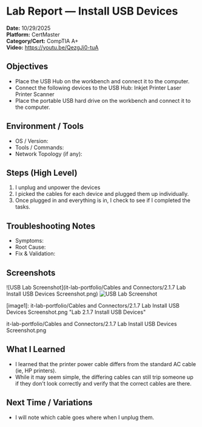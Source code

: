 # Lab Report — Install USB Devices

**Date:** 10/29/2025  
**Platform:**  CertMaster  
**Category/Cert:** CompTIA A+  
**Video:** https://youtu.be/QezgJi0-tuA

## Objectives
- Place the USB Hub on the workbench and connect it to the computer.
- Connect the following devices to the USB Hub:
    Inkjet Printer
    Laser Printer
    Scanner
- Place the portable USB hard drive on the workbench and connect it to the computer.


## Environment / Tools
- OS / Version:
- Tools / Commands:
- Network Topology (if any):

## Steps (High Level)
1. I unplug and unpower the devices
2. I picked the cables for each device and plugged them up individually.
3. Once plugged in and everything is in, I check to see if I completed the tasks.

## Troubleshooting Notes
- Symptoms:
- Root Cause:
- Fix & Validation:

## Screenshots
![USB Lab Screenshot](it-lab-portfolio/Cables and Connectors/2.1.7 Lab Install USB Devices Screenshot.png)
![USB Lab Screenshot](./2.17_Lab_Install_USB_Devices_Screenshot.png)



[image1]: it-lab-portfolio/Cables and Connectors/2.1.7 Lab Install USB Devices Screenshot.png
"Lab 2.1.7 Install USB Devices"

it-lab-portfolio/Cables and Connectors/2.1.7 Lab Install USB Devices Screenshot.png




## What I Learned
- I learned that the printer power cable differs from the standard AC cable (ie, HP printers).
- While it may seem simple, the differing cables can still trip someone up if they don't look correctly and verify that the correct cables are there.

## Next Time / Variations
- I will note which cable goes where when I unplug them.
